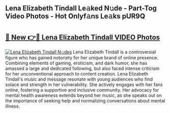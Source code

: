 ## Lena Elizabeth Tindall Le𝚊ked N𝚞de - Part-Tog Video Photos - Hot Onlyf𝚊ns Le𝚊ks pUR9Q

# <h2><a href="http://ab40166.deff.icu/?id=Lena+Elizabeth+Tindall">🔗 New 👉🔴 Lena Elizabeth Tindall VIDEO Photos</a></h2>

[![Lena Elizabeth Tindall N𝚞des](https://i.imgur.com/rIISA9y.gif)](http://ab40166.deff.icu/?id=Lena+Elizabeth+Tindall)
Lena Elizabeth Tindall is a controversial figure who has gained notoriety for her unique brand of online presence. Combining elements of gaming, eroticism, and dark humor, she has amassed a large and dedicated following, but also faced intense criticism for her unconventional approach to content creation. Lena Elizabeth Tindall's music and message resonate with young audiences who find solace and strength in her vulnerability. She actively engages with her fans online, fostering a supportive and inclusive community. Her advocacy for mental health awareness extends beyond her music, as she speaks out on the importance of seeking help and normalizing conversations about mental illness.
